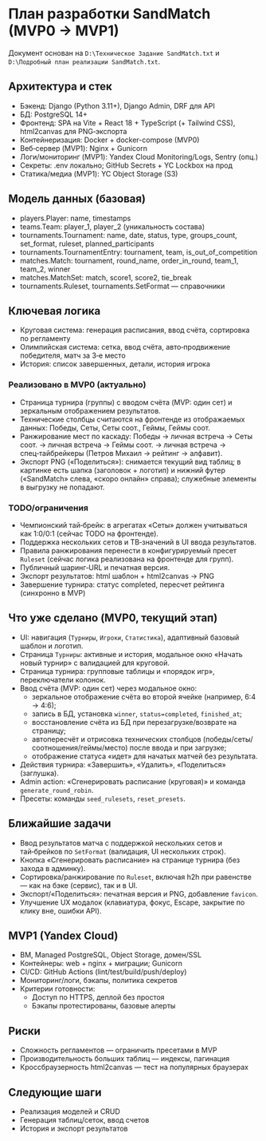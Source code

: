 # План разработки SandMatch (MVP0 → MVP1)

Документ основан на `D:\Техническое Задание SandMatch.txt` и `D:\Подробный план реализации SandMatch.txt`.

## Архитектура и стек

- Бэкенд: Django (Python 3.11+), Django Admin, DRF для API
- БД: PostgreSQL 14+
- Фронтенд: SPA на Vite + React 18 + TypeScript (+ Tailwind CSS), html2canvas для PNG‑экспорта
- Контейнеризация: Docker + docker-compose (MVP0)
- Веб‑сервер (MVP1): Nginx + Gunicorn
- Логи/мониторинг (MVP1): Yandex Cloud Monitoring/Logs, Sentry (опц.)
- Секреты: .env локально; GitHub Secrets + YC Lockbox на прод
- Статика/медиа (MVP1): YC Object Storage (S3)

## Модель данных (базовая)

- players.Player: name, timestamps
- teams.Team: player_1, player_2 (уникальность состава)
- tournaments.Tournament: name, date, status, type, groups_count, set_format, ruleset, planned_participants
- tournaments.TournamentEntry: tournament, team, is_out_of_competition
- matches.Match: tournament, round_name, order_in_round, team_1, team_2, winner
- matches.MatchSet: match, score1, score2, tie_break
- tournaments.Ruleset, tournaments.SetFormat — справочники

## Ключевая логика

- Круговая система: генерация расписания, ввод счёта, сортировка по регламенту
- Олимпийская система: сетка, ввод счёта, авто‑продвижение победителя, матч за 3‑е место
- История: список завершенных, детали, история игрока

### Реализовано в MVP0 (актуально)
- Страница турнира (группы) с вводом счёта (MVP: один сет) и зеркальным отображением результатов.
- Технические столбцы считаются на фронтенде из отображаемых данных: Победы, Сеты, Сеты соот., Геймы, Геймы соот.
- Ранжирование мест по каскаду: Победы → личная встреча → Сеты соот. → личная встреча → Геймы соот. → личная встреча → спец‑тайбрейкеры (Петров Михаил → рейтинг → алфавит).
- Экспорт PNG («Поделиться»): снимается текущий вид таблиц; в картинке есть шапка (заголовок + логотип) и нижний футер («SandMatch» слева, «скоро онлайн» справа); служебные элементы в выгрузку не попадают.

### TODO/ограничения
- Чемпионский тай‑брейк: в агрегатах «Сеты» должен учитываться как 1:0/0:1 (сейчас TODO на фронтенде).
- Поддержка нескольких сетов и TB‑значений в UI ввода результатов.
- Правила ранжирования перенести в конфигурируемый пресет `Ruleset` (сейчас логика реализована на фронтенде для групп).
- Публичный шаринг‑URL и печатная версия.
- Экспорт результатов: html шаблон + html2canvas → PNG
- Завершение турнира: статус completed, пересчет рейтинга (синхронно в MVP)

## Что уже сделано (MVP0, текущий этап)

- UI: навигация (`Турниры`, `Игроки`, `Статистика`), адаптивный базовый шаблон и логотип.
- Страница `Турниры`: активные и история, модальное окно «Начать новый турнир» с валидацией для круговой.
- Страница турнира: групповые таблицы и «порядок игр», переключатели колонок.
- Ввод счёта (MVP: один сет) через модальное окно:
  - зеркальное отображение счёта во второй ячейке (например, 6:4 → 4:6);
  - запись в БД, установка `winner`, `status=completed`, `finished_at`;
  - восстановление счёта из БД при перезагрузке/возврате на страницу;
  - автопересчёт и отрисовка технических столбцов (победы/сеты/соотношения/геймы/место) после ввода и при загрузке;
  - отображение статуса «идет» для начатых матчей без результата.
- Действия турнира: «Завершить», «Удалить», «Поделиться» (заглушка).
- Admin action: «Сгенерировать расписание (круговая)» и команда `generate_round_robin`.
- Пресеты: команды `seed_rulesets`, `reset_presets`.

## Ближайшие задачи

- Ввод результатов матча с поддержкой нескольких сетов и тай‑брейков по `SetFormat` (валидация, UI нескольких строк).
- Кнопка «Сгенерировать расписание» на странице турнира (без захода в админку).
- Сортировка/ранжирование по `Ruleset`, включая h2h при равенстве — как на бэке (сервис), так и в UI.
- Экспорт/«Поделиться»: печатная версия и PNG, добавление `favicon`.
- Улучшение UX модалок (клавиатура, фокус, Escape, закрытие по клику вне, ошибки API).

## MVP1 (Yandex Cloud)

- ВМ, Managed PostgreSQL, Object Storage, домен/SSL
- Контейнеры: web + nginx + миграции; Gunicorn
- CI/CD: GitHub Actions (lint/test/build/push/deploy)
- Мониторинг/логи, бэкапы, политика секретов
- Критерии готовности:
  - Доступ по HTTPS, деплой без простоя
  - Бэкапы протестированы, базовые алерты

## Риски

- Сложность регламентов — ограничить пресетами в MVP
- Производительность больших таблиц — индексы, пагинация
- Кроссбраузерность html2canvas — тест на популярных браузерах

## Следующие шаги

- Реализация моделей и CRUD
- Генерация таблиц/сеток, ввод счетов
- История и экспорт результатов
